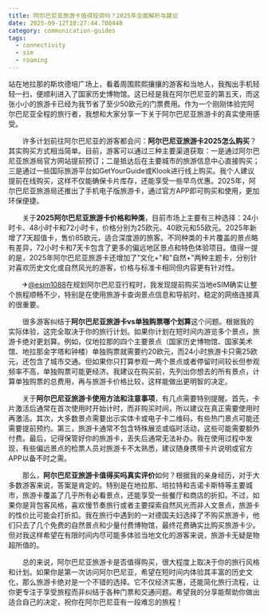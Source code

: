 ```yaml
---
title: 阿尔巴尼亚旅游卡值得投资吗？2025年全面解析与建议
date: 2025-09-12T10:27:44.708448
category: communication-guides
tags:
  - connectivity
  - sim
  - roaming
---
```


站在地拉那的斯坎德培广场上，看着周围熙熙攘攘的游客和当地人，我掏出手机轻轻一扫，便顺利进入了国家历史博物馆。这已经是我在阿尔巴尼亚的第五天，而这张小小的旅游卡已经为我节省了至少50欧元的门票费用。作为一个刚刚体验完阿尔巴尼亚全程的旅行者，我想和大家分享一下关于阿尔巴尼亚旅游卡的真实使用感受。

　　许多计划前往阿尔巴尼亚的游客都会问：**阿尔巴尼亚旅游卡2025怎么购买**？其实购买方式相当简单。目前，游客可以通过三种主要渠道获取：一是通过阿尔巴尼亚旅游局官方网站提前预订；二是抵达后在主要城市的旅游信息中心直接购买；三是通过一些国际旅游平台如GetYourGuide或Klook进行线上购买。我个人建议提前在线购买，这样不仅能确保卡片库存，还能享受一些早鸟优惠。2025年，阿尔巴尼亚旅游局还推出了手机电子版旅游卡，通过官方APP即可购买和使用，更加环保便捷。

　　关于**2025阿尔巴尼亚旅游卡价格和种类**，目前市场上主要有三种选择：24小时卡、48小时卡和72小时卡，价格分别为25欧元、40欧元和55欧元。2025年新增了7天超值卡，售价85欧元，适合深度游的旅客。不同种类的卡片覆盖的景点略有差异，72小时卡和7天卡包含了更多的偏远地区景点和特色体验项目。值得一提的是，2025年阿尔巴尼亚旅游卡还增加了"文化+"和"自然+"两种主题卡，分别针对喜欢历史文化或自然风光的游客，价格与标准卡相同但内容更有针对性。

　　✈[@esim1088](https://t.me/s/esim1088)在规划阿尔巴尼亚行程时，我发现提前购买当地eSIM确实让整个旅程顺畅不少，特别是在使用旅游卡查询景点信息和导航时，稳定的网络连接真的很重要。

　　很多游客纠结于**阿尔巴尼亚旅游卡vs单独购票哪个划算**这个问题。根据我的实际体验，这完全取决于你的旅行计划。如果你计划在短时间内游览多个景点，旅游卡绝对更划算。例如，仅地拉那的四个主要景点（国家历史博物馆、国家美术馆、地拉那金字塔和钟楼）单独购票就需要约20欧元，而24小时旅游卡只需25欧元，还包含了城市交通。但如果你只打算参观一两个景点或者停留时间较长但参观频率不高，单独购票可能更经济。我建议在购买前，先列出你想去的所有景点，计算单独购票的总费用，再与旅游卡价格比较，这样能做出更明智的决定。

　　关于**阿尔巴尼亚旅游卡使用方法和注意事项**，有几点需要特别提醒。首先，卡片激活后通常在首次使用时开始计时，而非购买时间，所以建议在真正需要使用时再激活。其次，大多数景点需要出示实体卡或电子卡二维码，有些热门景点可能还需要提前预约。第三，旅游卡通常不包含特殊展览或临时活动，这些可能需要额外付费。最后，记得保管好你的旅游卡，丢失后通常无法补办。我在使用过程中发现，有些偏远景点的检票人员对旅游卡不太熟悉，建议随身携带卡片说明或官方APP以备不时之需。

　　那么，**阿尔巴尼亚旅游卡值得买吗真实评价**如何？根据我的亲身经历，对于大多数游客来说，答案是肯定的。特别是在地拉那、培拉特和吉诺卡斯特等主要城市，旅游卡覆盖了几乎所有必看景点，还能享受一些餐厅和商店的折扣。不过，如果你是背包客风格，喜欢慢节奏旅行或者主要探索自然风光而非人文景点，旅游卡的性价比可能会打折扣。我在旅行中遇到的一对德国夫妇选择了不购买旅游卡，他们只去了几个免费的自然景点和少量付费博物馆，最终花费确实比购买旅游卡少。但对我这样希望在有限时间内尽可能多体验当地文化的游客来说，旅游卡无疑是物超所值的。

　　总的来说，阿尔巴尼亚旅游卡是否值得购买，很大程度上取决于你的旅行风格和计划。如果你是第一次访问阿尔巴尼亚，希望在短时间内体验其丰富的历史文化，那么旅游卡绝对是一个不错的选择。它不仅经济实惠，还能简化旅行流程，让你更专注于享受旅程而非纠结于各种门票和交通问题。希望我的分享能帮助你做出适合自己的决定，祝你在阿尔巴尼亚有一段难忘的旅程！